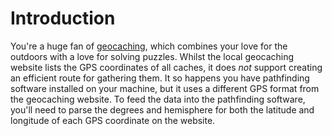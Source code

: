 # Introduction

You're a huge fan of [geocaching](https://en.wikipedia.org/wiki/Geocaching), which combines your love for the outdoors with a love for solving puzzles.
Whilst the local geocaching website lists the GPS coordinates of all caches, it does _not_ support creating an efficient route for gathering them.
It so happens you have pathfinding software installed on your machine, but it uses a different GPS format from the geocaching website.
To feed the data into the pathfinding software, you'll need to parse the degrees and hemisphere for both the latitude and longitude of each GPS coordinate on the website.
